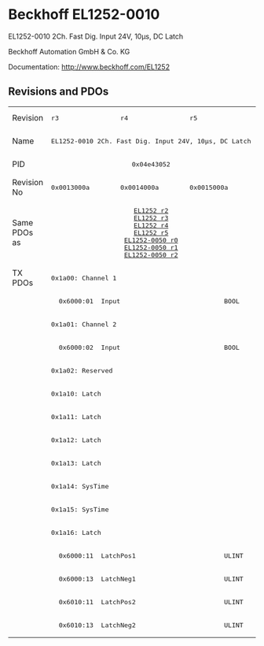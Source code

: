 # Beckhoff EL1252-0010

EL1252-0010 2Ch. Fast Dig. Input 24V, 10µs, DC Latch

Beckhoff Automation GmbH & Co. KG

Documentation: <a href="http://www.beckhoff.com/EL1252">http://www.beckhoff.com/EL1252</a>

## Revisions and PDOs
<table>
<tr >
<td class="first">Revision</td>
<td ><pre>r3</pre></td>
<td ><pre>r4</pre></td>
<td ><pre>r5</pre></td>
</tr>
<tr >
<td class="first">Name</td>
<td  colspan=3 align="center"><pre>EL1252-0010 2Ch. Fast Dig. Input 24V, 10µs, DC Latch</pre></td>
</tr>
<tr >
<td class="first">PID</td>
<td  colspan=3 align="center"><pre>0x04e43052</pre></td>
</tr>
<tr >
<td class="first">Revision No</td>
<td ><pre>0x0013000a</pre></td>
<td ><pre>0x0014000a</pre></td>
<td ><pre>0x0015000a</pre></td>
</tr>
<tr >
<td class="first">Same PDOs as</td>
<td  colspan=3 align="center"><pre><a href="EL1252">EL1252 r2</a><br/><a href="EL1252">EL1252 r3</a><br/><a href="EL1252">EL1252 r4</a><br/><a href="EL1252">EL1252 r5</a><br/><a href="EL1252-0050">EL1252-0050 r0</a><br/><a href="EL1252-0050">EL1252-0050 r1</a><br/><a href="EL1252-0050">EL1252-0050 r2</a></pre></td>
</tr>
<tr class="txpdo pdosection">
<td class="first" rowspan=16 valign=top>TX PDOs</td>
<td colspan=3 align="left"><pre>0x1a00: Channel 1</pre></td>
<td></td>
</tr>
<tr class="txpdo">
<td class="first" colspan=3 align="left"><pre>  0x6000:01  Input                           BOOL</pre></td>
</tr>
<tr class="txpdo pdosection">
<td class="first" colspan=3 align="left"><pre>0x1a01: Channel 2</pre></td>
</tr>
<tr class="txpdo">
<td class="first" colspan=3 align="left"><pre>  0x6000:02  Input                           BOOL</pre></td>
</tr>
<tr class="txpdo pdosection">
<td class="first" colspan=3 align="left"><pre>0x1a02: Reserved</pre></td>
</tr>
<tr class="txpdo pdosection">
<td class="first" colspan=3 align="left"><pre>0x1a10: Latch</pre></td>
</tr>
<tr class="txpdo pdosection">
<td class="first" colspan=3 align="left"><pre>0x1a11: Latch</pre></td>
</tr>
<tr class="txpdo pdosection">
<td class="first" colspan=3 align="left"><pre>0x1a12: Latch</pre></td>
</tr>
<tr class="txpdo pdosection">
<td class="first" colspan=3 align="left"><pre>0x1a13: Latch</pre></td>
</tr>
<tr class="txpdo pdosection">
<td class="first" colspan=3 align="left"><pre>0x1a14: SysTime</pre></td>
</tr>
<tr class="txpdo pdosection">
<td class="first" colspan=3 align="left"><pre>0x1a15: SysTime</pre></td>
</tr>
<tr class="txpdo pdosection">
<td class="first" colspan=3 align="left"><pre>0x1a16: Latch</pre></td>
</tr>
<tr class="txpdo">
<td class="first" colspan=3 align="left"><pre>  0x6000:11  LatchPos1                       ULINT</pre></td>
</tr>
<tr class="txpdo">
<td class="first" colspan=3 align="left"><pre>  0x6000:13  LatchNeg1                       ULINT</pre></td>
</tr>
<tr class="txpdo">
<td class="first" colspan=3 align="left"><pre>  0x6010:11  LatchPos2                       ULINT</pre></td>
</tr>
<tr class="txpdo">
<td class="first" colspan=3 align="left"><pre>  0x6010:13  LatchNeg2                       ULINT</pre></td>
</tr>
</table>
